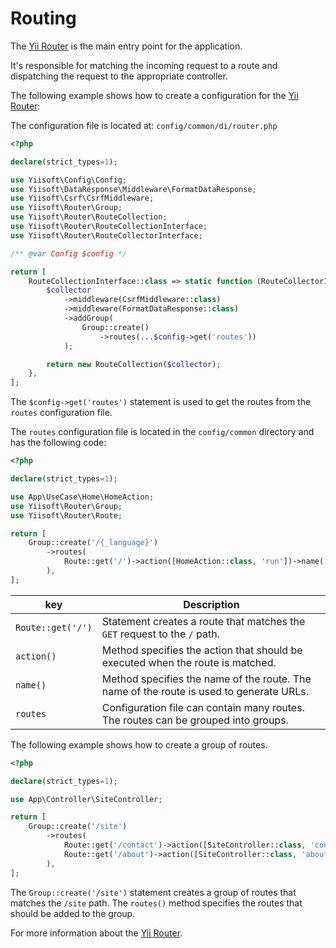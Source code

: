 # Routing

The [Yii Router](https://github.com/yiisoft/router) is the main entry point for the application.

It's responsible for matching the incoming request to a route and dispatching the request to the appropriate controller.

The following example shows how to create a configuration for the [Yii Router](https://github.com/yiisoft/router):

The configuration file is located at: `config/common/di/router.php`

```php
<?php

declare(strict_types=1);

use Yiisoft\Config\Config;
use Yiisoft\DataResponse\Middleware\FormatDataResponse;
use Yiisoft\Csrf\CsrfMiddleware;
use Yiisoft\Router\Group;
use Yiisoft\Router\RouteCollection;
use Yiisoft\Router\RouteCollectionInterface;
use Yiisoft\Router\RouteCollectorInterface;

/** @var Config $config */

return [
    RouteCollectionInterface::class => static function (RouteCollectorInterface $collector) use ($config) {
        $collector
            ->middleware(CsrfMiddleware::class)
            ->middleware(FormatDataResponse::class)
            ->addGroup(
                Group::create()
                    ->routes(...$config->get('routes'))
            );

        return new RouteCollection($collector);
    },
];
```

The `$config->get('routes')` statement is used to get the routes from the `routes` configuration file.

The `routes` configuration file is located in the `config/common` directory and has the following code:

```php
<?php

declare(strict_types=1);

use App\UseCase\Home\HomeAction;
use Yiisoft\Router\Group;
use Yiisoft\Router\Route;

return [
    Group::create('/{_language}')
        ->routes(
            Route::get('/')->action([HomeAction::class, 'run'])->name('home'),
        ),
];
```

| key               | Description                                                                                      |
|-------------------|---------------------------------------------------------------------------------------------------
| `Route::get('/')` | Statement creates a route that matches the `GET` request to the `/` path.                        |
| `action()`        | Method specifies the action that should be executed when the route is matched.                   |
| `name()`          | Method specifies the name of the route. The name of the route is used to generate URLs.          |
| `routes`          | Configuration file can contain many routes. The routes can be grouped into groups.               |

The following example shows how to create a group of routes.

```php
<?php

declare(strict_types=1);

use App\Controller\SiteController;

return [
    Group::create('/site')
        ->routes(
            Route::get('/contact')->action([SiteController::class, 'contact'])->name('site/contact'),
            Route::get('/about')->action([SiteController::class, 'about'])->name('site/about'),
        ),
];
```

The `Group::create('/site')` statement creates a group of routes that matches the `/site` path. The `routes()` method
specifies the routes that should be added to the group.

For more information about the [Yii Router](https://github.com/yiisoft/router).
